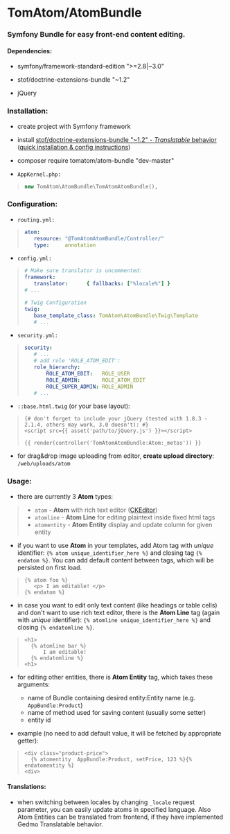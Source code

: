 # __TomAtom/AtomBundle__

### __Symfony__ Bundle for easy __front-end content editing.__


#### Dependencies:

* symfony/framework-standard-edition ">=2.8|~3.0"

* stof/doctrine-extensions-bundle "~1.2"
 
* jQuery


### Installation:

* create project with Symfony framework

* install [stof/doctrine-extensions-bundle "~1.2" - _Translatable_ behavior](https://github.com/stof/StofDoctrineExtensionsBundle)
  ([quick installation & config instructions](Resources/doc/gedmo-config.md))

* composer require tomatom/atom-bundle "dev-master"

* `AppKernel.php:`
>```php
>new TomAtom\AtomBundle\TomAtomAtomBundle(),
>```


### Configuration:

* `routing.yml:`
>```yml
>atom:
>    resource: "@TomAtomAtomBundle/Controller/"
>    type:     annotation
>```

* `config.yml:`
>```yml
># Make sure translator is uncommented:
>framework:
>    translator:      { fallbacks: ["%locale%"] }
># ...
>
># Twig Configuration
>twig:
>    base_template_class: TomAtom\AtomBundle\Twig\Template
>    # ...
>```

* `security.yml:`
>```yml
>security:
>    # ...
>    # add role 'ROLE_ATOM_EDIT':
>    role_hierarchy:
>        ROLE_ATOM_EDIT:   ROLE_USER
>        ROLE_ADMIN:       ROLE_ATOM_EDIT
>        ROLE_SUPER_ADMIN: ROLE_ADMIN
>    # ...
>```

* `::base.html.twig` (or your base layout):
>```twig
>{# don't forget to include your jQuery (tested with 1.8.3 - 2.1.4, others may work, 3.0 doesn't): #}
><script src={{ asset('path/to/jQuery.js') }}></script>
>
>{{ render(controller('TomAtomAtomBundle:Atom:_metas')) }}
>```

* for drag&drop image uploading from editor, __create upload directory__: `/web/uploads/atom`


### Usage:

* there are currently 3 __Atom__ types:
>* `atom` - __Atom__ with rich text editor ([CKEditor](http://ckeditor.com/))
>* `atomline` - __Atom Line__ for editing plaintext inside fixed html tags
>* `atomentity` - __Atom Entity__ display and update column for given entity


* if you want to use __Atom__ in your templates, add Atom tag with _unique_ identifier: `{% atom unique_identifier_here %}`
    and closing tag `{% endatom %}`. You can add default content between tags, which will be persisted on first load.
>```twig
>{% atom foo %}
>    <p> I am editable! </p>
>{% endatom %}
>```

* in case you want to edit only text content (like headings or table cells) and don't want to use rich text editor,
 there is the __Atom Line__ tag (again with _unique_ identifier): `{% atomline unique_identifier_here %}` and closing `{% endatomline %}`.
>```twig
><h1>
>   {% atomline bar %}
>       I am editable!
>   {% endatomline %}
><h1>
>```

* for editing other entities, there is __Atom Entity__ tag, which takes these arguments:

    * name of Bundle containing desired entity:Entity name (e.g. `AppBundle:Product`)
    * name of method used for saving content (usually some setter)
    * entity id
    
* example (no need to add default value, it will be fetched by appropriate getter):
>```twig
><div class="product-price">
>   {% atomentity  AppBundle:Product, setPrice, 123 %}{% endatomentity %}
><div>
>```


#### Translations:

* when switching between locales by changing `_locale` request parameter, you can easily update atoms in specified language.
  Also Atom Entities can be translated from frontend, if they have implemented Gedmo Translatable behavior.